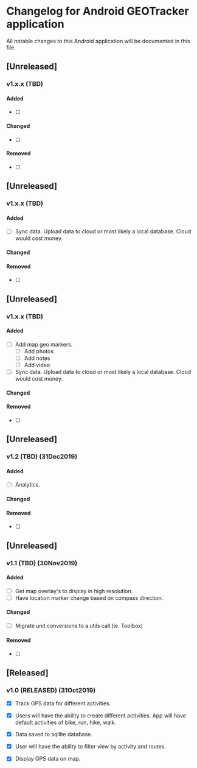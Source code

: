 # Changelog for Android GEOTracker application
All notable changes to this Android application will be documented in this file.  


## [Unreleased]
### v1.x.x (TBD)
#### Added
- [ ]  
#### Changed
- [ ]
#### Removed
- [ ]

## [Unreleased]
### v1.x.x (TBD)
#### Added
- [ ] Sync data.  Upload data to cloud or most likely a local database. Cloud would cost money. 
#### Changed
#### Removed
- [ ]

## [Unreleased]
### v1.x.x (TBD)
#### Added
- [ ] Add map geo markers.   
    - [ ] Add photos
    - [ ] Add notes
    - [ ] Add video 
- [ ] Sync data.  Upload data to cloud or most likely a local database. Cloud would cost money. 
#### Changed
#### Removed
- [ ]

## [Unreleased]
### v1.2 (TBD) (31Dec2019)
#### Added
- [ ] Analytics.
#### Changed
#### Removed
- [ ]

## [Unreleased]
### v1.1 (TBD) (30Nov2019)
#### Added
- [ ] Get map overlay's to display in high resolution.
- [ ] Have location marker change based on compass direction.
#### Changed
- [ ] Migrate unit conversions to a utils call (ie. Toolbox)
#### Removed
- [ ]

## [Released]
### v1.0 (RELEASED) (31Oct2019)
- [x] Track GPS data for different activities.
- [x] Users will have the ability to create different activities.  App will have default activities of bike, run, hike, walk.
- [x] Data saved to sqllite database.
- [x] User will have the ability to filter view by activity and routes.
- [x] Display GPS data on map.



		

